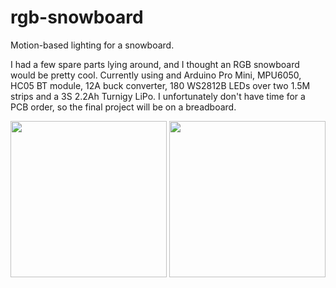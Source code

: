 # rgb-snowboard

Motion-based lighting for a snowboard.

I had a few spare parts lying around, and I thought an RGB snowboard would be pretty cool. Currently using and Arduino Pro Mini, MPU6050, HC05 BT module, 12A buck converter, 180 WS2812B LEDs over two 1.5M strips and a 3S 2.2Ah Turnigy LiPo. I unfortunately don't have time for a PCB order, so the final project will be on a breadboard.

<img src="https://download.mckeogh.tech/IMG_20161216_122855.jpg" width="250">
<img src="https://thumbs.gfycat.com/OblongEcstaticBoar-size_restricted.gif" width="250">
